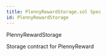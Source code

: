 ```yaml
---
title: PlennyRewardStorage.sol Spec
id: PlennyRewardStorage
---
```


 PlennyRewardStorage

Storage contract for PlennyReward





